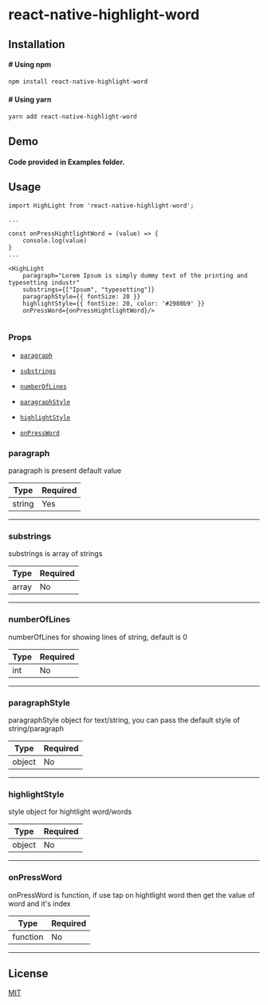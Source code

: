 # react-native-highlight-word



## Installation

#### # Using npm

```bash
npm install react-native-highlight-word
```

#### # Using yarn

```bash
yarn add react-native-highlight-word
```

## Demo

#### Code provided in Examples folder.

<!-- [![Screenshot1.gif](https://i.postimg.cc/jjpKJqR8/Screenshot1.gif)](https://postimg.cc/sB4bkrQS)
[![Screenshot2.gif](https://i.postimg.cc/L50xn5p5/Screenshot2.gif)](https://postimg.cc/XBdfPVX6) -->

## Usage

```
import HighLight from 'react-native-highlight-word';

...

const onPressHightlightWord = (value) => {
    console.log(value)
}
...

<HighLight
    paragraph="Lorem Ipsum is simply dummy text of the printing and typesetting industr"
    substrings={["Ipsum", "typesetting"]}
    paragraphStyle={{ fontSize: 20 }}
    highlightStyle={{ fontSize: 20, color: '#2980b9' }} 
    onPressWord={onPressHightlightWord}/>
    
```

### Props

- [`paragraph`](#string)

- [`substrings`](#Array[string])

- [`numberOfLines`](#int)

- [`paragraphStyle`](#showFlag)

- [`highlightStyle`](#linkStyle)

- [`onPressWord`](#function)





### paragraph

paragraph is present default value

| Type  | Required |
| ----- | -------- |
| string  | Yes      |

---

### substrings

substrings is array of strings

| Type  | Required |
| ----- | -------- |
| array | No       |

---

### numberOfLines

numberOfLines for showing lines of string, default is 0

| Type  | Required |
| ----- | -------- |
| int   | No      |

---

### paragraphStyle

paragraphStyle object for text/string, you can pass the default style of string/paragraph

| Type     | Required |
| -------- | -------- |
| object   | No       |

---

### highlightStyle

style object for hightlight word/words

| Type     | Required |
| -------- | -------- |
| object | No       |

---

### onPressWord

onPressWord is function, if use tap on hightlight word then get the value of word and it's index

| Type     | Required |
| -------- | -------- |
| function | No       |

---

## License

[MIT](https://choosealicense.com/licenses/mit/)

